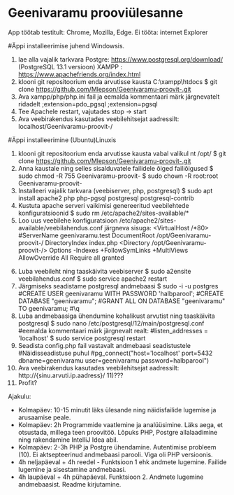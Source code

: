 # Geenivaramu prooviülesanne
App töötab testitult: Chrome, Mozilla, Edge. 
Ei tööta: internet Explorer


#Äppi installeerimise juhend Windowsis.

1) lae alla vajalik tarkvara 
Postgre: https://www.postgresql.org/download/  (PostgreSQL 13.1 versioon)
XAMPP : https://www.apachefriends.org/index.html
2) klooni git repositoorium enda arvutisse kausta C:\xampp\htdocs
$ git clone https://github.com/Mlepson/Geenivaramu-proovit-.git
3) Ava xampp/php/php.ini fail ja eemalda kommentaari märk järgnevatelt ridadelt
;extension=pdo_pgsql
;extension=pgsql
4) Tee Apachele restart, vajutades stop -> start
5) Ava veebirakendus kasutades veebilehitsejat  aadressilt: localhost/Geenivaramu-proovit-/


#Äppi installeerimine (Ubuntu)Linuxis

1) klooni git repositoorium enda arvutisse kausta vabal valikul nt /opt/
$ git clone https://github.com/Mlepson/Geenivaramu-proovit-.git
2) Anna kaustale ning selles sisalduvatele failidele õiged failiõigused
$ sudo chmod -R 755 Geenivaramu-proovit-
$ sudo chown -R root:root Geenivaramu-proovit-
3) Installeeri vajalik tarkvara (veebiserver, php, postgresql)
$ sudo apt install apache2 php php-pgsql postgresql postgresql-contrib
4) Kustuta apache serveri vaikimisi genereeritud veebilehtede konfiguratsioonid
$ sudo rm /etc/apache2/sites-available/*
5) Loo uus veebilehe konfiguratsioon /etc/apache2/sites-available/veebilahendus.conf järgneva sisuga:
<VirtualHost /*80>
    #ServerName geenivaramu.test 
    DocumentRoot /opt/Geenivaramu-proovit-/
    DirectoryIndex index.php
    <Directory /opt/Geenivaramu-proovit-/>
        Options -Indexes +FollowSymLinks +MultiViews
        AllowOverride All
        Require all granted
    </Directory>
</VirtualHost>

6) Luba veebileht ning taaskäivita veebiserver
$ sudo a2ensite veebilahendus.conf
$ sudo service apache2 restart
7) Järgmiseks seadistame postgresql andmebaasi
$ sudo -i -u postgres
#CREATE USER geenivaramu WITH PASSWORD 'halbparool';
#CREATE DATABASE "geenivaramu";
#GRANT ALL ON DATABASE "geenivaramu" TO geenivaramu;
#\q
8) Luba andmebaasiga ühendumine kohalikust arvutist ning taaskäivita postgresql
$ sudo nano /etc/postgresql/12/main/postgresql.conf
#eemalda kommentaari märk järgnevalt realt:
#listen_addresses = 'localhost'
$ sudo service postgresql restart
9) Seadista config.php fail vastavalt andmebaasi seadistustele
#Näidisseadistuse puhul
#pg_connect("host='localhost' port=5432 dbname=geenivaramu user=geenivaramu password=halbparool")
10) Ava veebirakendus kasutades veebilehitsejat  aadressilt: http://{sinu.arvuti.ip.aadress}/
11)???
12) Profit?


Ajakulu:
-  Kolmapäev: 10-15 minutit läks ülesande ning näidisfailide lugemise ja arusaamise peale.
- Kolmapäev: 2h Programmide vaatlemine ja analüüsimine. Läks aega, et otsustada, millega teen proovitöö. Lõpuks PHP, Postgre allalaadimine ning rakendamine IntelliJ Idea abil. 
- Kolmapäev: 2-3h PHP ja Postgre ühendamine. Autentimise probleem (10). Ei aktsepteerinud andmebaasi parooli. Viga oli PHP versioonis. 
- 4h neljapäeval + 4h reedel - Funktsioon 1 ehk andmete lugemine. Failide lugemine ja sisestamine andmebaasi. 
- 4h laupäeval + 4h pühapäeval. Funktsioon 2. Andmete lugemine andmebaasist. Readme kirjutamine. 




